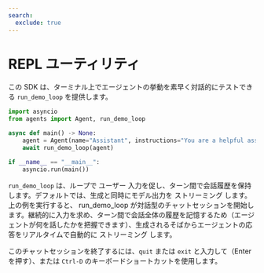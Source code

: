 ```yaml
---
search:
  exclude: true
---
```

# REPL ユーティリティ

この SDK は、ターミナル上でエージェントの挙動を素早く対話的にテストできる `run_demo_loop` を提供します。

```python
import asyncio
from agents import Agent, run_demo_loop

async def main() -> None:
    agent = Agent(name="Assistant", instructions="You are a helpful assistant.")
    await run_demo_loop(agent)

if __name__ == "__main__":
    asyncio.run(main())
```

`run_demo_loop` は、ループで ユーザー 入力を促し、ターン間で会話履歴を保持します。デフォルトでは、生成と同時にモデル出力を ストリーミング します。上の例を実行すると、 run_demo_loop が対話型のチャットセッションを開始します。継続的に入力を求め、ターン間で会話全体の履歴を記憶するため（エージェントが何を話したかを把握できます）、生成されるそばからエージェントの応答をリアルタイムで自動的に ストリーミング します。

このチャットセッションを終了するには、`quit` または `exit` と入力して（Enter を押す）、または `Ctrl-D` のキーボードショートカットを使用します。